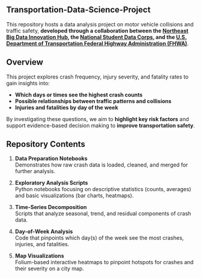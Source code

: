 ## Transportation-Data-Science-Project

This repository hosts a data analysis project on motor vehicle collisions and traffic safety, **developed through a collaboration between the [Northeast Big Data Innovation Hub](https://nebigdatahub.org/), the [National Student Data Corps](https://nebigdatahub.org/nsdc/), and the [U.S. Department of Transportation Federal Highway Administration (FHWA)](https://www.fhwa.dot.gov/)**.


## Overview

This project explores crash frequency, injury severity, and fatality rates to gain insights into:

- **Which days or times see the highest crash counts**  
- **Possible relationships between traffic patterns and collisions**  
- **Injuries and fatalities by day of the week**  

By investigating these questions, we aim to **highlight key risk factors** and support evidence-based decision making to **improve transportation safety**.

## Repository Contents

1. **Data Preparation Notebooks**  
   Demonstrates how raw crash data is loaded, cleaned, and merged for further analysis.  

2. **Exploratory Analysis Scripts**  
   Python notebooks focusing on descriptive statistics (counts, averages) and basic visualizations (bar charts, heatmaps).  

3. **Time-Series Decomposition**  
   Scripts that analyze seasonal, trend, and residual components of crash data.  

4. **Day-of-Week Analysis**  
   Code that pinpoints which day(s) of the week see the most crashes, injuries, and fatalities.  

5. **Map Visualizations**  
   Folium-based interactive heatmaps to pinpoint hotspots for crashes and their severity on a city map.
